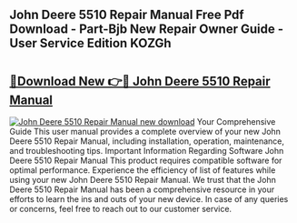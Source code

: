 ## John Deere 5510 Repair Manual Free Pdf Download - Part-Bjb New Repair Owner Guide - User Service Edition KOZGh

# <h2><a href="http://bc92181.oget.top/?id=John+Deere+5510+Repair+Manual">🔗Download New 👉🔴 John Deere 5510 Repair Manual</a></h2>

[![John Deere 5510 Repair Manual new download](https://i.imgur.com/5g1atiW.png)](http://bc92181.oget.top/?id=John+Deere+5510+Repair+Manual)
Your Comprehensive Guide This user manual provides a complete overview of your new John Deere 5510 Repair Manual, including installation, operation, maintenance, and troubleshooting tips. Important Information Regarding Software John Deere 5510 Repair Manual This product requires compatible software for optimal performance. Experience the efficiency of list of features while using your new John Deere 5510 Repair Manual. We trust that the John Deere 5510 Repair Manual has been a comprehensive resource in your efforts to learn the ins and outs of your new device. In case of any queries or concerns, feel free to reach out to our customer service.
